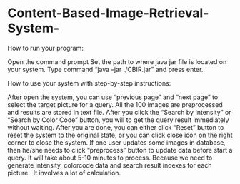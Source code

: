 # Content-Based-Image-Retrieval-System-


How to run your program:


Open
the command prompt
Set
the path to where java jar file is located on your system. 
Type
command “java –jar ./CBIR.jar” and press enter. 






How to use your system with
step-by-step instructions:


After
open the system, you can use “previous page” and “next page” to select the
target picture for a query. 
All
the 100 images are preprocessed and results are stored in text file. After you click
the “Search by Intensity” or “Search by Color Code” button, you will to get the
query result immediately without waiting. 
After
you are done, you can either click “Reset” button to reset the system to the
original state, or you can click close icon on the right corner to close
the system. 
If
one user updates some images in database, then he/she needs to click
“preprocess” button to update data before start a query. It will take about 5-10
minutes to process. Because we need to generate intensity, colorcode data and
search result indexes for each picture. 
It involves a lot of calculation. 











